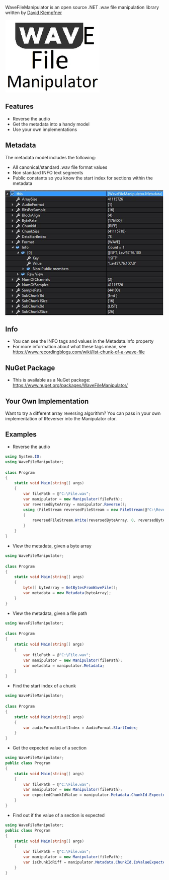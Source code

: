 WaveFileManipulator is an open source .NET .wav file manipulation library written by [David Klempfner](https://medium.com/@DavidKlempfner)

![WaveFileManipulator logo](IconSmall.jpg)

## Features
* Reverse the audio
* Get the metadata into a handy model
* Use your own implementations

## Metadata
The metadata model includes the following:
* All canonical/standard .wav file format values
* Non standard INFO text segments
* Public constants so you know the start index for sections within the metadata

![Metadata example](WaveFileManipulator/Metadata.JPG)

## Info
* You can see the INFO tags and values in the Metadata.Info property
* For more information about what these tags mean, see https://www.recordingblogs.com/wiki/list-chunk-of-a-wave-file

## NuGet Package
* This is available as a NuGet package: https://www.nuget.org/packages/WaveFileManipulator/

## Your Own Implementation
Want to try a different array reversing algorithm?
You can pass in your own implementation of IReverser into the Manipulator ctor.

## Examples
* Reverse the audio

```c#
using System.IO;
using WaveFileManipulator;

class Program
{
    static void Main(string[] args)
    {
        var filePath = @"C:\File.wav";
        var manipulator = new Manipulator(filePath);
        var reversedByteArray = manipulator.Reverse();
        using (FileStream reversedFileStream = new FileStream(@"C:\ReversedFile.wav", FileMode.Create, FileAccess.Write, FileShare.Write))
        {
            reversedFileStream.Write(reversedByteArray, 0, reversedByteArray.Length);
        }
    }
}
```
* View the metadata, given a byte array
```c#
using WaveFileManipulator;

class Program
{
    static void Main(string[] args)
    {
        byte[] byteArray = GetBytesFromWaveFile();
        var metadata = new Metadata(byteArray);
    }
}
```
* View the metadata, given a file path
```c#
using WaveFileManipulator;

class Program
{
    static void Main(string[] args)
    {
        var filePath = @"C:\File.wav";
        var manipulator = new Manipulator(filePath);
        var metadata = manipulator.Metadata;        
    }
}
```
* Find the start index of a chunk
```c#
using WaveFileManipulator;

class Program
{
    static void Main(string[] args)
    {
        var audioFormatStartIndex = AudioFormat.StartIndex;    
    }
}
```
* Get the expected value of a section
```c#
using WaveFileManipulator;
public class Program
{
    static void Main(string[] args)
    {
        var filePath = @"C:\File.wav";
        var manipulator = new Manipulator(filePath);
        var expectedChunkIdValue = manipulator.Metadata.ChunkId.ExpectedValue; //ChunkId should be "RIFF".        
    }
}
```
* Find out if the value of a section is expected
```c#
using WaveFileManipulator;
public class Program
{
    static void Main(string[] args)
    {
        var filePath = @"C:\File.wav";
        var manipulator = new Manipulator(filePath);        
        var isChunkIdRiff = manipulator.Metadata.ChunkId.IsValueExpected; 
    }
}
```
